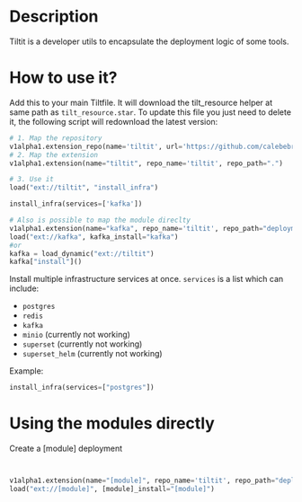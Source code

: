 # Description

Tiltit is a developer utils to encapsulate the deployment logic of some tools. 


# How to use it?

Add this to your main Tiltfile. It will download the tilt_resource helper at same path as ``tilt_resource.star``. To update this file you just need to delete it, the following script will redownload the latest version:

```python
# 1. Map the repository
v1alpha1.extension_repo(name='tiltit', url='https://github.com/calebebrim/tiltit')
# 2. Map the extension
v1alpha1.extension(name="tiltit", repo_name='tiltit', repo_path=".")

# 3. Use it
load("ext://tiltit", "install_infra")

install_infra(services=['kafka'])

# Also is possible to map the module direclty
v1alpha1.extension(name="kafka", repo_name='tiltit', repo_path="deployments/kafka")
load("ext://kafka", kafka_install="kafka")
#or
kafka = load_dynamic("ext://tiltit")
kafka["install"]()

```

Install multiple infrastructure services at once. `services` is a list which can include:

* `postgres`
* `redis`
* `kafka`
* `minio` (currently not working)
* `superset` (currently not working)
* `superset_helm` (currently not working)

Example:

```python
install_infra(services=["postgres"])
```


# Using the modules directly

Create a [module] deployment
```python


v1alpha1.extension(name="[module]", repo_name='tiltit', repo_path="deployments/[module]")
load("ext://[module]", [module]_install="[module]")
```

